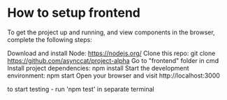 # How to setup frontend

To get the project up and running, and view components in the browser, complete the following steps:

Download and install Node: https://nodejs.org/
Clone this repo: git clone https://github.com/asynccat/project-alpha
Go to "frontend" folder in cmd
Install project dependencies: npm install
Start the development environment: npm start
Open your browser and visit http://localhost:3000

to start testing - run 'npm test' in separate terminal
